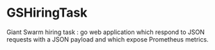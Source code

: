 # GSHiringTask
Giant Swarm hiring task : go web application which respond to JSON requests with a JSON payload and which expose Prometheus metrics.
